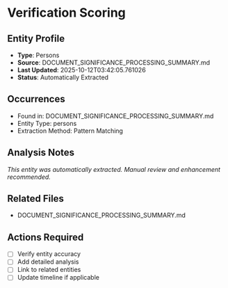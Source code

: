 # Verification Scoring

## Entity Profile
- **Type**: Persons
- **Source**: DOCUMENT_SIGNIFICANCE_PROCESSING_SUMMARY.md
- **Last Updated**: 2025-10-12T03:42:05.761026
- **Status**: Automatically Extracted

## Occurrences
- Found in: DOCUMENT_SIGNIFICANCE_PROCESSING_SUMMARY.md
- Entity Type: persons
- Extraction Method: Pattern Matching

## Analysis Notes
*This entity was automatically extracted. Manual review and enhancement recommended.*

## Related Files
- DOCUMENT_SIGNIFICANCE_PROCESSING_SUMMARY.md

## Actions Required
- [ ] Verify entity accuracy
- [ ] Add detailed analysis
- [ ] Link to related entities
- [ ] Update timeline if applicable
